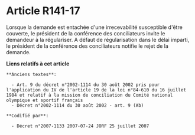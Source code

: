 # Article R141-17

Lorsque la demande est entachée d'une irrecevabilité susceptible d'être couverte, le président de la conférence des
conciliateurs invite le demandeur à la régulariser. A défaut de régularisation dans le délai imparti, le président de la
conférence des conciliateurs notifie le rejet de la demande.

**Liens relatifs à cet article**

	**Anciens textes**:

	  - Art. 9 du décret n°2002-1114 du 30 août 2002 pris pour l'application du IV de l'article 19 de la loi n°84-610 du 16 juillet 1984 et relatif à la mission de conciliation du Comité national olympique et sportif français
	  - Décret n°2002-1114 du 30 août 2002 - art. 9 (Ab)

	**Codifié par**:

	  - Décret n°2007-1133 2007-07-24 JORF 25 juillet 2007

